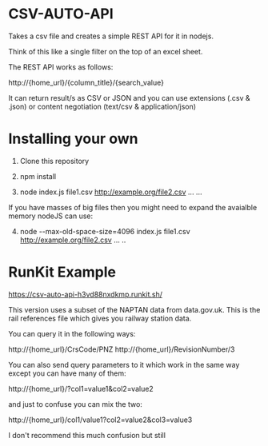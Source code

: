 # CSV-AUTO-API

Takes a csv file and creates a simple REST API for it in nodejs.

Think of this like a single filter on the top of an excel sheet.

The REST API works as follows:

http://{home_url}/{column_title}/{search_value}

It can return result/s as CSV or JSON and you can use extensions (.csv & .json) or content negotiation (text/csv & application/json)

# Installing your own

1) Clone this repository

2) npm install 

3) node index.js file1.csv http://example.org/file2.csv ... ... 

If you have masses of big files then you might need to expand the avaialble memory nodeJS can use:

4) node --max-old-space-size=4096 index.js file1.csv http://example.org/file2.csv ... ..

# RunKit Example

https://csv-auto-api-h3vd88nxdkmp.runkit.sh/

This version uses a subset of the NAPTAN data from data.gov.uk. This is the rail references file which gives you railway station data.

You can query it in the following ways:

http://{home_url}/CrsCode/PNZ
http://{home_url}/RevisionNumber/3

You can also send query parameters to it which work in the same way except you can have many of them: 

http://{home_url}/?col1=value1&col2=value2

and just to confuse you can mix the two:

http://{home_url}/col1/value1?col2=value2&col3=value3

I don't recommend this much confusion but still
